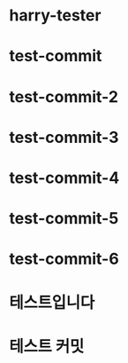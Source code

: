 # harry-tester
# test-commit
# test-commit-2
# test-commit-3
# test-commit-4
# test-commit-5
# test-commit-6

# 테스트입니다

# 테스트 커밋